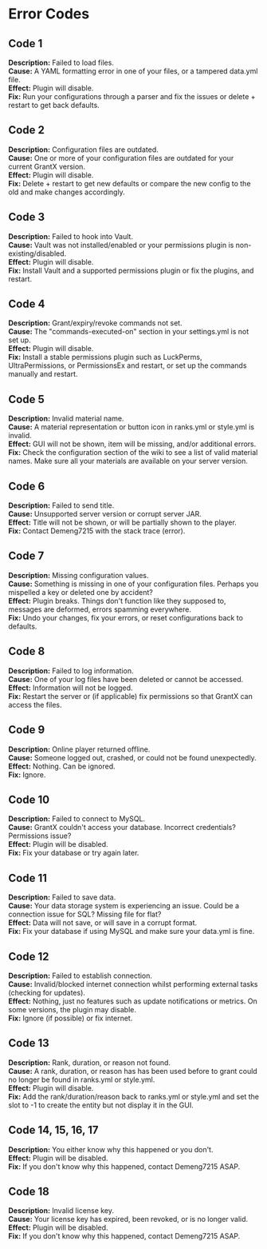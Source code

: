 # Error Codes

## Code 1
**Description:** Failed to load files. </br>
**Cause:** A YAML formatting error in one of your files, or a tampered data.yml file. </br>
**Effect:** Plugin will disable. </br>
**Fix:** Run your configurations through a parser and fix the issues or delete + restart to get back defaults.

## Code 2
**Description:** Configuration files are outdated. </br>
**Cause:** One or more of your configuration files are outdated for your current GrantX version. </br>
**Effect:** Plugin will disable.</br>
**Fix:** Delete + restart to get new defaults or compare the new config to the old and make changes accordingly.

## Code 3
**Description:** Failed to hook into Vault. </br>
**Cause:** Vault was not installed/enabled or your permissions plugin is non-existing/disabled.</br>
**Effect:** Plugin will disable.</br>
**Fix:** Install Vault and a supported permissions plugin or fix the plugins, and restart.

## Code 4
**Description:** Grant/expiry/revoke commands not set. </br>
**Cause:** The "commands-executed-on" section in your settings.yml is not set up.</br>
**Effect:** Plugin will disable.</br>
**Fix:** Install a stable permissions plugin such as LuckPerms, UltraPermissions, or PermissionsEx and restart, or set up the commands manually and restart.

## Code 5
**Description:** Invalid material name.</br>
**Cause:** A material representation or button icon in ranks.yml or style.yml is invalid. </br>
**Effect:** GUI will not be shown, item will be missing, and/or additional errors.</br>
**Fix:** Check the configuration section of the wiki to see a list of valid material names. Make sure all your materials are available on your server version.

## Code 6
**Description:** Failed to send title. </br>
**Cause:** Unsupported server version or corrupt server JAR. </br>
**Effect:** Title will not be shown, or will be partially shown to the player.</br>
**Fix:** Contact Demeng7215 with the stack trace (error).

## Code 7
**Description:** Missing configuration values. </br>
**Cause:** Something is missing in one of your configuration files. Perhaps you mispelled a key or deleted one by accident? </br>
**Effect:** Plugin breaks. Things don't function like they supposed to, messages are deformed, errors spamming everywhere.</br>
**Fix:** Undo your changes, fix your errors, or reset configurations back to defaults.

## Code 8
**Description:** Failed to log information. </br>
**Cause:** One of your log files have been deleted or cannot be accessed. </br>
**Effect:** Information will not be logged. </br>
**Fix:** Restart the server or (if applicable) fix permissions so that GrantX can access the files.

## Code 9
**Description:** Online player returned offline. </br>
**Cause:** Someone logged out, crashed, or could not be found unexpectedly. </br>
**Effect:** Nothing. Can be ignored. </br>
**Fix:** Ignore.

## Code 10
**Description:** Failed to connect to MySQL. </br>
**Cause:** GrantX couldn't access your database. Incorrect credentials? Permissions issue? </br>
**Effect:** Plugin will be disabled. </br>
**Fix:** Fix your database or try again later.

## Code 11
**Description:** Failed to save data. </br>
**Cause:** Your data storage system is experiencing an issue. Could be a connection issue for SQL? Missing file for flat? </br>
**Effect:** Data will not save, or will save in a corrupt format. </br>
**Fix:** Fix your database if using MySQL and make sure your data.yml is fine.

## Code 12
**Description:** Failed to establish connection. </br>
**Cause:** Invalid/blocked internet connection whilst performing external tasks (checking for updates). </br>
**Effect:** Nothing, just no features such as update notifications or metrics. On some versions, the plugin may disable. </br>
**Fix:** Ignore (if possible) or fix internet.

## Code 13
**Description:** Rank, duration, or reason not found. </br>
**Cause:** A rank, duration, or reason has has been used before to grant could no longer be found in ranks.yml or style.yml. </br>
**Effect:** Plugin will disable.</br>
**Fix:** Add the rank/duration/reason back to ranks.yml or style.yml and set the slot to -1 to create the entity but not display it in the GUI.

## Code 14, 15, 16, 17
**Description:** You either know why this happened or you don't. </br>
**Effect:** Plugin will be disabled. </br>
**Fix:** If you don't know why this happened, contact Demeng7215 ASAP.

## Code 18
**Description:** Invalid license key.</br>
**Cause:** Your license key has expired, been revoked, or is no longer valid.</br>
**Effect:** Plugin will be disabled. </br>
**Fix:** If you don't know why this happened, contact Demeng7215 ASAP.
